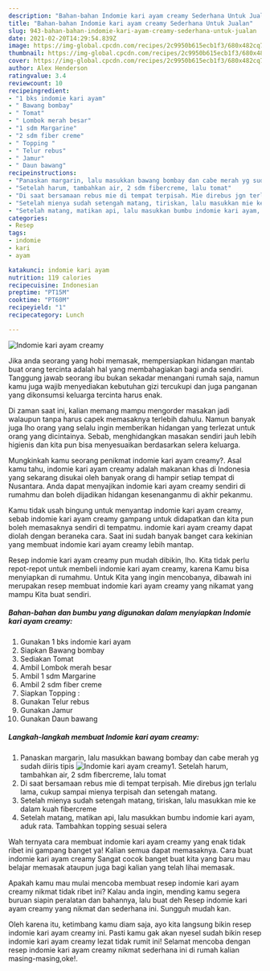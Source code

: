 ```yaml
---
description: "Bahan-bahan Indomie kari ayam creamy Sederhana Untuk Jualan"
title: "Bahan-bahan Indomie kari ayam creamy Sederhana Untuk Jualan"
slug: 943-bahan-bahan-indomie-kari-ayam-creamy-sederhana-untuk-jualan
date: 2021-02-20T14:29:54.839Z
image: https://img-global.cpcdn.com/recipes/2c9950b615ecb1f3/680x482cq70/indomie-kari-ayam-creamy-foto-resep-utama.jpg
thumbnail: https://img-global.cpcdn.com/recipes/2c9950b615ecb1f3/680x482cq70/indomie-kari-ayam-creamy-foto-resep-utama.jpg
cover: https://img-global.cpcdn.com/recipes/2c9950b615ecb1f3/680x482cq70/indomie-kari-ayam-creamy-foto-resep-utama.jpg
author: Alex Henderson
ratingvalue: 3.4
reviewcount: 10
recipeingredient:
- "1 bks indomie kari ayam"
- " Bawang bombay"
- " Tomat"
- " Lombok merah besar"
- "1 sdm Margarine"
- "2 sdm fiber creme"
- " Topping "
- " Telur rebus"
- " Jamur"
- " Daun bawang"
recipeinstructions:
- "Panaskan margarin, lalu masukkan bawang bombay dan cabe merah yg sudah diiris tipis"
- "Setelah harum, tambahkan air, 2 sdm fibercreme, lalu tomat"
- "Di saat bersamaan rebus mie di tempat terpisah. Mie direbus jgn terlalu lama, cukup sampai mienya terpisah dan setengah matang."
- "Setelah mienya sudah setengah matang, tiriskan, lalu masukkan mie ke dalam kuah fibercreme"
- "Setelah matang, matikan api, lalu masukkan bumbu indomie kari ayam, aduk rata. Tambahkan topping sesuai selera"
categories:
- Resep
tags:
- indomie
- kari
- ayam

katakunci: indomie kari ayam 
nutrition: 119 calories
recipecuisine: Indonesian
preptime: "PT15M"
cooktime: "PT60M"
recipeyield: "1"
recipecategory: Lunch

---
```



![Indomie kari ayam creamy](https://img-global.cpcdn.com/recipes/2c9950b615ecb1f3/680x482cq70/indomie-kari-ayam-creamy-foto-resep-utama.jpg)

Jika anda seorang yang hobi memasak, mempersiapkan hidangan mantab buat orang tercinta adalah hal yang membahagiakan bagi anda sendiri. Tanggung jawab seorang ibu bukan sekadar menangani rumah saja, namun kamu juga wajib menyediakan kebutuhan gizi tercukupi dan juga panganan yang dikonsumsi keluarga tercinta harus enak.

Di zaman  saat ini, kalian memang mampu mengorder masakan jadi walaupun tanpa harus capek memasaknya terlebih dahulu. Namun banyak juga lho orang yang selalu ingin memberikan hidangan yang terlezat untuk orang yang dicintainya. Sebab, menghidangkan masakan sendiri jauh lebih higienis dan kita pun bisa menyesuaikan berdasarkan selera keluarga. 



Mungkinkah kamu seorang penikmat indomie kari ayam creamy?. Asal kamu tahu, indomie kari ayam creamy adalah makanan khas di Indonesia yang sekarang disukai oleh banyak orang di hampir setiap tempat di Nusantara. Anda dapat menyajikan indomie kari ayam creamy sendiri di rumahmu dan boleh dijadikan hidangan kesenanganmu di akhir pekanmu.

Kamu tidak usah bingung untuk menyantap indomie kari ayam creamy, sebab indomie kari ayam creamy gampang untuk didapatkan dan kita pun boleh memasaknya sendiri di tempatmu. indomie kari ayam creamy dapat diolah dengan beraneka cara. Saat ini sudah banyak banget cara kekinian yang membuat indomie kari ayam creamy lebih mantap.

Resep indomie kari ayam creamy pun mudah dibikin, lho. Kita tidak perlu repot-repot untuk membeli indomie kari ayam creamy, karena Kamu bisa menyiapkan di rumahmu. Untuk Kita yang ingin mencobanya, dibawah ini merupakan resep membuat indomie kari ayam creamy yang nikamat yang mampu Kita buat sendiri.

<!--inarticleads1-->

##### Bahan-bahan dan bumbu yang digunakan dalam menyiapkan Indomie kari ayam creamy:

1. Gunakan 1 bks indomie kari ayam
1. Siapkan  Bawang bombay
1. Sediakan  Tomat
1. Ambil  Lombok merah besar
1. Ambil 1 sdm Margarine
1. Ambil 2 sdm fiber creme
1. Siapkan  Topping :
1. Gunakan  Telur rebus
1. Gunakan  Jamur
1. Gunakan  Daun bawang




<!--inarticleads2-->

##### Langkah-langkah membuat Indomie kari ayam creamy:

1. Panaskan margarin, lalu masukkan bawang bombay dan cabe merah yg sudah diiris tipis
<img src="https://img-global.cpcdn.com/steps/cdbe3eb3d877bb69/160x128cq70/indomie-kari-ayam-creamy-langkah-memasak-1-foto.jpg" alt="Indomie kari ayam creamy">1. Setelah harum, tambahkan air, 2 sdm fibercreme, lalu tomat
1. Di saat bersamaan rebus mie di tempat terpisah. Mie direbus jgn terlalu lama, cukup sampai mienya terpisah dan setengah matang.
1. Setelah mienya sudah setengah matang, tiriskan, lalu masukkan mie ke dalam kuah fibercreme
1. Setelah matang, matikan api, lalu masukkan bumbu indomie kari ayam, aduk rata. Tambahkan topping sesuai selera




Wah ternyata cara membuat indomie kari ayam creamy yang enak tidak ribet ini gampang banget ya! Kalian semua dapat memasaknya. Cara buat indomie kari ayam creamy Sangat cocok banget buat kita yang baru mau belajar memasak ataupun juga bagi kalian yang telah lihai memasak.

Apakah kamu mau mulai mencoba membuat resep indomie kari ayam creamy nikmat tidak ribet ini? Kalau anda ingin, mending kamu segera buruan siapin peralatan dan bahannya, lalu buat deh Resep indomie kari ayam creamy yang nikmat dan sederhana ini. Sungguh mudah kan. 

Oleh karena itu, ketimbang kamu diam saja, ayo kita langsung bikin resep indomie kari ayam creamy ini. Pasti kamu gak akan nyesel sudah bikin resep indomie kari ayam creamy lezat tidak rumit ini! Selamat mencoba dengan resep indomie kari ayam creamy nikmat sederhana ini di rumah kalian masing-masing,oke!.

